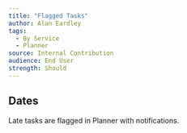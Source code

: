 ```yaml
---
title: "Flagged Tasks"
author: Alan Eardley
tags: 
  - By Service
  - Planner
source: Internal Contribution
audience: End User
strength: Should
---
```


## Dates
Late tasks are flagged in Planner with notifications.